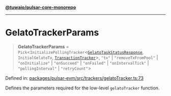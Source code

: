 [**@tuwaio/pulsar-core-monorepo**](../../../README.md)

***

# GelatoTrackerParams

> **GelatoTrackerParams** = `Pick`\<`InitializePollingTracker`\<[`GelatoTaskStatusResponse`](GelatoTaskStatusResponse.md), `InitialGelatoTx`, [`TransactionTracker`](../enumerations/TransactionTracker.md)\>, `"tx"` \| `"removeTxFromPool"` \| `"onInitialize"` \| `"onSucceed"` \| `"onFailed"` \| `"onIntervalTick"` \| `"pollingInterval"` \| `"retryCount"`\>

Defined in: [packages/pulsar-evm/src/trackers/gelatoTracker.ts:73](https://github.com/TuwaIO/pulsar-core/blob/331a7d5f292c7c39ecb210370af8d2ac8b40c273/packages/pulsar-evm/src/trackers/gelatoTracker.ts#L73)

Defines the parameters required for the low-level `gelatoTracker` function.
